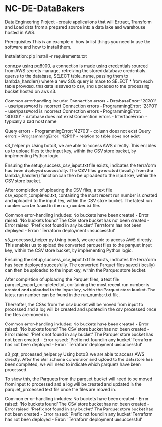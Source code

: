 # NC-DE-DataBakers
Data Engineering Project - create applications that will Extract, Transform and Load data from a prepared source into a data lake and warehouse hosted in AWS.

Prerequisites
This is an example of how to list things you need to use the software and how to install them.

Installation:
pip install -r requirements.txt

conn.py
  using pg8000, a connection is made using credentials sourced from AWS secrets manager, retreiving the stored database credentials.
  querys to the database, SELECT table_name, passing them to lambda_handler() where a new SQL query is made to SELECT * from each table provided. this data is saved to csv, and uploaded to the processing bucket hosted on aws s3.

  Common errorhandling include:
  Connection errors - DatabaseError: '28P01' - user/password is incorrect
  Connection errors - ProgrammingError: '28P01' - user/password is incorrect
  Connection errors - ProgrammingError: '3D000' - database does not exist
  Connection errors - InterfaceError: - typically a bad host name

  Query errors - ProgrammingError: '42703' - column does not exist
  Query errors - ProgrammingError: '42P01' - relation to table does not exist

s3_helper.py
  Using boto3, we are able to access AWS directly. This enables us to upload files to the input key, within the CSV store bucket, by implementing Python logic.

  Ensuring the setup_success_csv_input.txt file exists, indicates the terraform has been deployed succesfully. The CSV files generated (locally) from the lambda_handler() function can then be uploaded to the input key, within the CSV store bucket.

  After completion of uploading the CSV files, a text file csv_export_completed.txt, containing the most recent run number is created and uploaded to the input key, within the CSV store bucket. The latest run number can be found in the run_number.txt file.

  Common error-handling includes:
  No buckets have been created - Error raised: 'No buckets found'
  The CSV store bucket has not been created - Error raised: 'Prefix not found in any bucket'
  Terraform has not been deployed - Error: 'Terraform deployment unsuccessful'

s3_processed_helper.py
  Using boto3, we are able to access AWS directly. This enables us to upload the converted parquet files to the parquet input key, within the CSV store bucket, by implementing Python logic.

  Ensuring the setup_success_csv_input.txt file exists, indicates the terraform has been deployed succesfully. The converted Parquet files saved (locally) can then be uploaded to the input key, within the Parquet store bucket.

  After completion of uploading the Parquet files, a text file parquet_export_completed.txt, containing the most recent run number is created and uploaded to the input key, within the Parquet store bucket. The latest run number can be found in the run_number.txt file.

  Thereafter, the CSVs from the csv bucket will be moved from input to processed and a log will be created and updated in the csv processed once the files are moved in.

  Common error-handling includes:
  No buckets have been created - Error raised: 'No buckets found'
  The CSV store bucket has not been created - Error raised: 'Prefix not found in any bucket'
  The Parquet store bucket has not been created - Error raised: 'Prefix not found in any bucket'
  Terraform has not been deployed - Error: 'Terraform deployment unsuccessful'

  s3_pqt_processed_helper.py
  Using boto3, we are able to access AWS directly. After the star schema conversion and upload to the datastore has been completed, we will need to indicate which parquets have been processed. 

  To show this, the Parquets from the parquet bucket will need to be moved from input to processed and a log will be created and updated in the parquet_processed text file once the files are moved in.

  Common error-handling includes:
  No buckets have been created - Error raised: 'No buckets found'
  The CSV store bucket has not been created - Error raised: 'Prefix not found in any bucket'
  The Parquet store bucket has not been created - Error raised: 'Prefix not found in any bucket'
  Terraform has not been deployed - Error: 'Terraform deployment unsuccessful'